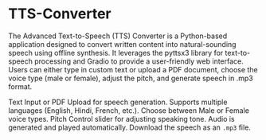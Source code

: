 # TTS-Converter

The Advanced Text-to-Speech (TTS) Converter is a Python-based application designed to convert written content into natural-sounding speech using offline synthesis. It leverages the pyttsx3 library for text-to-speech processing and Gradio to provide a user-friendly web interface. Users can either type in custom text or upload a PDF document, choose the voice type (male or female), adjust the pitch, and generate speech in .mp3 format.

Text Input or PDF Upload for speech generation.
Supports multiple languages (English, Hindi, French, etc.).
Choose between Male or Female voice types.
Pitch Control slider for adjusting speaking tone.
Audio is generated and played automatically.
Download the speech as an `.mp3` file.
